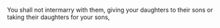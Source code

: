 You shall not intermarry with them, giving your daughters to their sons or taking their daughters for your sons,
